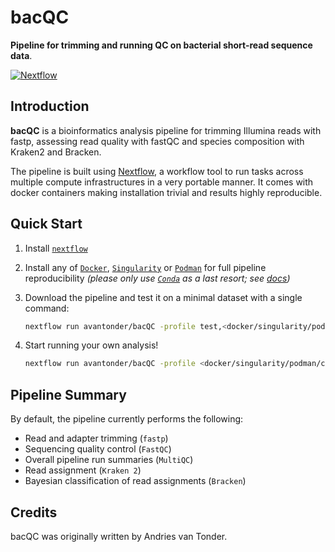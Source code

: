 # bacQC

**Pipeline for trimming and running QC on bacterial short-read sequence data**.

[![Nextflow](https://img.shields.io/badge/nextflow-%E2%89%A520.04.0-brightgreen.svg)](https://www.nextflow.io/)

## Introduction

<!-- TODO nf-core: Write a 1-2 sentence summary of what data the pipeline is for and what it does -->
**bacQC** is a bioinformatics analysis pipeline for trimming Illumina reads with fastp, assessing read quality with fastQC
and species composition with Kraken2 and Bracken.

The pipeline is built using [Nextflow](https://www.nextflow.io), a workflow tool to run tasks across multiple compute infrastructures in a very portable manner. It comes with docker containers making installation trivial and results highly reproducible.

## Quick Start

1. Install [`nextflow`](https://nf-co.re/usage/installation)

2. Install any of [`Docker`](https://docs.docker.com/engine/installation/), [`Singularity`](https://www.sylabs.io/guides/3.0/user-guide/) or [`Podman`](https://podman.io/) for full pipeline reproducibility _(please only use [`Conda`](https://conda.io/miniconda.html) as a last resort; see [docs](https://nf-co.re/usage/configuration#basic-configuration-profiles))_

3. Download the pipeline and test it on a minimal dataset with a single command:

    ```bash
    nextflow run avantonder/bacQC -profile test,<docker/singularity/podman/conda/institute>
    ```

4. Start running your own analysis!

    <!-- TODO nf-core: Update the example "typical command" below used to run the pipeline -->

    ```bash
    nextflow run avantonder/bacQC -profile <docker/singularity/podman/conda/institute> --input '*_R{1,2}.fastq.gz' --kraken2db <path to kraken2 db> ----brackendb <path to bracken db>
    ```

## Pipeline Summary

By default, the pipeline currently performs the following:

<!-- TODO nf-core: Fill in short bullet-pointed list of default steps of pipeline -->

* Read and adapter trimming (`fastp`)
* Sequencing quality control (`FastQC`)
* Overall pipeline run summaries (`MultiQC`)
* Read assignment (`Kraken 2`)
* Bayesian classification of read assignments (`Bracken`)

## Credits

bacQC was originally written by Andries van Tonder.
